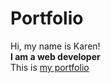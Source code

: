 # Portfolio
Hi, my name is Karen!
<br>
<b> I am a web developer </b>
<br> This is <a href="https://karenebo.github.io/index.html" target="_blank"> my portfolio  </a>
